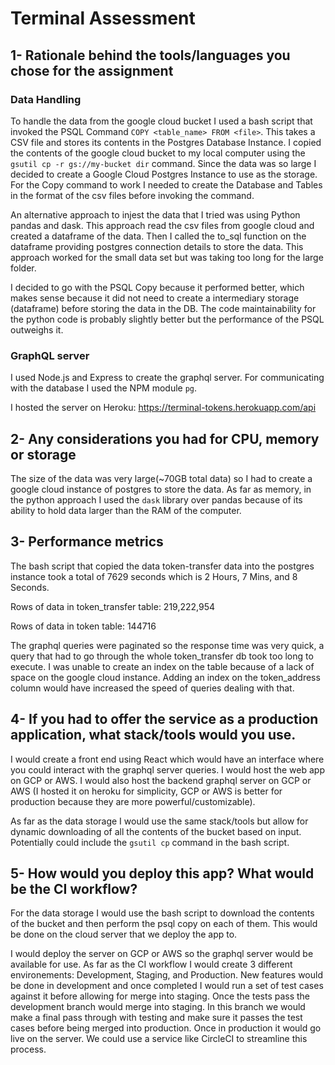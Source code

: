 # Terminal Assessment

## 1- Rationale behind the tools/languages you chose for the assignment

### Data Handling

To handle the data from the google cloud bucket I used a bash script that invoked the PSQL Command `COPY <table_name> FROM <file>`.
This takes a CSV file and stores its contents in the Postgres Database Instance. I copied the contents of the google cloud bucket
to my local computer using the `gsutil cp -r gs://my-bucket dir` command.
Since the data was so large I decided to create a Google Cloud Postgres Instance to use as the storage. For the Copy command to work
I needed to create the Database and Tables in the format of the csv files before invoking the command. 

An alternative approach to injest the data that I tried was using Python pandas and dask. This approach read the csv files from google
cloud and created a dataframe of the data. Then I called the to_sql function on the dataframe providing postgres connection details to
store the data. This approach worked for the small data set but was taking too long for the large folder. 

I decided to go with the PSQL Copy because it performed better, which makes sense because it did not need to create a intermediary 
storage (dataframe) before storing the data in the DB. The code maintainability for the python code is probably slightly better but 
the performance of the PSQL outweighs it. 

### GraphQL server

I used Node.js and Express to create the graphql server. For communicating with the database I used the NPM module `pg`.

I hosted the server on Heroku: <a href="https://terminal-tokens.herokuapp.com/api" target="_blank">https://terminal-tokens.herokuapp.com/api</a> 

## 2- Any considerations you had for CPU, memory or storage

The size of the data was very large(~70GB total data) so I had to create a google cloud instance of postgres to store the data. 
As far as memory, in the python approach I used the `dask` library over pandas because of its ability to hold data larger than the 
RAM of the computer.

## 3- Performance metrics

The bash script that copied the data token-transfer data into the postgres instance took a total of 7629 seconds which is 
2 Hours, 7 Mins, and 8 Seconds. 

Rows of data in token_transfer table: 219,222,954

Rows of data in token table: 144716

The graphql queries were paginated so the response time was very quick, a query that had to go through the whole token_transfer db
took too long to execute. I was unable to create an index on the table because of a lack of space on the google cloud instance. Adding
an index on the token_address column would have increased the speed of queries dealing with that. 

## 4- If you had to offer the service as a production application, what stack/tools would you use.

I would create a front end using React which would have an interface where you could interact with the graphql server queries. 
I would host the web app on GCP or AWS. I would also host the backend graphql server on GCP or AWS (I hosted it on heroku for simplicity,
GCP or AWS is better for production because they are more powerful/customizable).

As far as the data storage I would use the same stack/tools but allow for dynamic downloading of all the contents of the bucket based
on input. Potentially could include the `gsutil cp` command in the bash script. 

## 5- How would you deploy this app? What would be the CI workflow?

For the data storage I would use the bash script to download the contents of the bucket and then perform the psql copy on each of them.
This would be done on the cloud server that we deploy the app to. 

I would deploy the server on GCP or AWS so the graphql server would be available for use. 
As far as the CI workflow I would create 3 different environements: Development, Staging, and Production. New features would be 
done in development and once completed I would run a set of test cases against it before allowing for merge into staging. Once the 
tests pass the development branch would merge into staging. In this branch we would make a final pass through with testing and make
sure it passes the test cases before being merged into production. Once in production it would go live on the server. 
We could use a service like CircleCI to streamline this process. 

